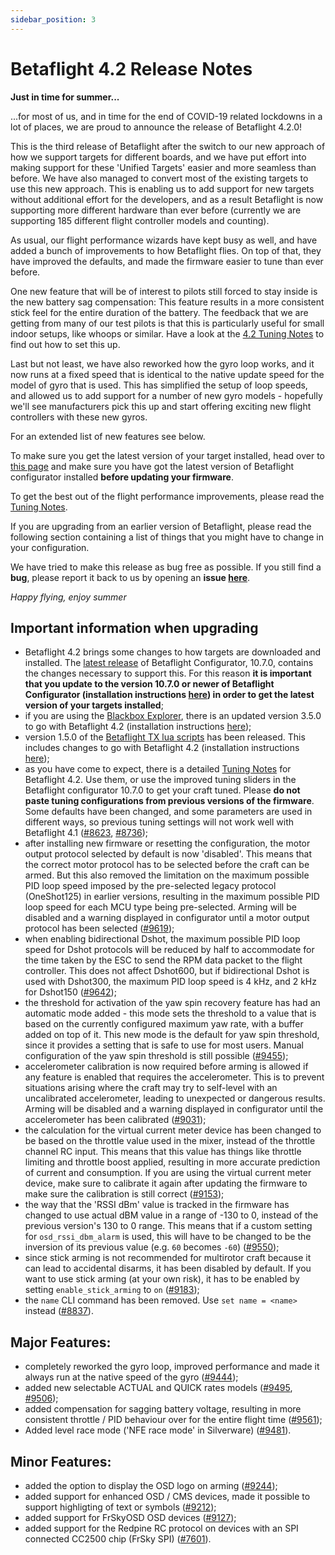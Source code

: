 ```yaml
---
sidebar_position: 3
---
```


# Betaflight 4.2 Release Notes

**Just in time for summer...**

...for most of us, and in time for the end of COVID-19 related lockdowns in a lot of places, we are proud to announce the release of Betaflight 4.2.0!

This is the third release of Betaflight after the switch to our new approach of how we support targets for different boards, and we have put effort into making support for these 'Unified Targets' easier and more seamless than before. We have also managed to convert most of the existing targets to use this new approach. This is enabling us to add support for new targets without additional effort for the developers, and as a result Betaflight is now supporting more different hardware than ever before (currently we are supporting 185 different flight controller models and counting).

As usual, our flight performance wizards have kept busy as well, and have added a bunch of improvements to how Betaflight flies. On top of that, they have improved the defaults, and made the firmware easier to tune than ever before.

One new feature that will be of interest to pilots still forced to stay inside is the new battery sag compensation: This feature results in a more consistent stick feel for the entire duration of the battery. The feedback that we are getting from many of our test pilots is that this is particularly useful for small indoor setups, like whoops or similar. Have a look at the [4.2 Tuning Notes](/docs/wiki/tuning/4-2-Tuning-Notes) to find out how to set this up.

Last but not least, we have also reworked how the gyro loop works, and it now runs at a fixed speed that is identical to the native update speed for the model of gyro that is used. This has simplified the setup of loop speeds, and allowed us to add support for a number of new gyro models - hopefully we'll see manufacturers pick this up and start offering exciting new flight controllers with these new gyros. 

For an extended list of new features see below.


To make sure you get the latest version of your target installed, head over to [this page](https://github.com/betaflight/betaflight-configurator/releases) and make sure you have got the latest version of Betaflight configurator installed **before updating your firmware**.

To get the best out of the flight performance improvements, please read the [Tuning Notes](/docs/wiki/tuning/4-2-Tuning-Notes).

If you are upgrading from an earlier version of Betaflight, please read the following section containing a list of things that you might have to change in your configuration.


We have tried to make this release as bug free as possible. If you still find a **bug**, please report it back to us by opening an **issue [here](https://github.com/betaflight/betaflight/issues)**.

_Happy flying, enjoy summer_


## Important information when upgrading

- Betaflight 4.2 brings some changes to how targets are downloaded and installed. The [latest release](https://github.com/betaflight/betaflight-configurator/releases) of Betaflight Configurator, 10.7.0, contains the changes necessary to support this. For this reason **it is important that you update to the version 10.7.0 or newer of Betaflight Configurator (installation instructions [here](https://github.com/betaflight/betaflight-configurator#installation)) in order to get the latest version of your targets installed**;
- if you are using the [Blackbox Explorer](https://github.com/betaflight/blackbox-log-viewer/releases), there is an updated version 3.5.0 to go with Betaflight 4.2 (installation instructions [here](https://github.com/betaflight/blackbox-log-viewer#installation));
- version 1.5.0 of the [Betaflight TX lua scripts](https://github.com/betaflight/betaflight-tx-lua-scripts/releases) has been released. This includes changes to go with Betaflight 4.2 (installation instructions [here](https://github.com/betaflight/betaflight-tx-lua-scripts#installing));
- as you have come to expect, there is a detailed [Tuning Notes](/docs/wiki/tuning/4-2-Tuning-Notes) for Betaflight 4.2. Use them, or use the improved tuning sliders in the Betaflight configurator 10.7.0 to get your craft tuned. Please **do not paste tuning configurations from previous versions of the firmware**. Some defaults have been changed, and some parameters are used in different ways, so previous tuning settings will not work well with Betaflight 4.1 ([#8623](https://github.com/betaflight/betaflight/pull/8623), [#8736](https://github.com/betaflight/betaflight/pull/8736));
- after installing new firmware or resetting the configuration, the motor output protocol selected by default is now 'disabled'. This means that the correct motor protocol has to be selected before the craft can be armed. But this also removed the limitation on the maximum possible PID loop speed imposed by the pre-selected legacy protocol (OneShot125) in earlier versions, resulting in the maximum possible PID loop speed for each MCU type being pre-selected. Arming will be disabled and a warning displayed in configurator until a motor output protocol has been selected ([#9619](https://github.com/betaflight/betaflight/pull/9619));
- when enabling bidirectional Dshot, the maximum possible PID loop speed for Dshot protocols will be reduced by half to accommodate for the time taken by the ESC to send the RPM data packet to the flight controller. This does not affect Dshot600, but if bidirectional Dshot is used with Dshot300, the maximum PID loop speed is 4 kHz, and 2 kHz for Dshot150 ([#9642](https://github.com/betaflight/betaflight/pull/9642));
- the threshold for activation of the yaw spin recovery feature has had an automatic mode added - this mode sets the threshold to a value that is based on the currently configured maximum yaw rate, with a buffer added on top of it. This new mode is the default for yaw spin threshold, since it provides a setting that is safe to use for most users. Manual configuration of the yaw spin threshold is still possible ([#9455](https://github.com/betaflight/betaflight/pull/9455));
- accelerometer calibration is now required before arming is allowed if any feature is enabled that requires the accelerometer. This is to prevent situations arising where the craft may try to self-level with an uncalibrated accelerometer, leading to unexpected or dangerous results. Arming will be disabled and a warning displayed in configurator until the accelerometer has been calibrated ([#9031](https://github.com/betaflight/betaflight/pull/9031));
- the calculation for the virtual current meter device has been changed to be based on the throttle value used in the mixer, instead of the throttle channel RC input. This means that this value has things like throttle limiting and throttle boost applied, resulting in more accurate prediction of current and consumption. If you are using the virtual current meter device, make sure to calibrate it again after updating the firmware to make sure the calibration is still correct ([#9153](https://github.com/betaflight/betaflight/pull/9153));
- the way that the 'RSSI dBm' value is tracked in the firmware has changed to use actual dBM value in a range of -130 to 0, instead of the previous version's 130 to 0 range. This means that if a custom setting for `osd_rssi_dbm_alarm` is used, this will have to be changed to be the inversion of its previous value (e.g. `60` becomes `-60`) ([#9550](https://github.com/betaflight/betaflight/pull/9550));
- since stick arming is not recommended for multirotor craft because it can lead to accidental disarms, it has been disabled by default. If you want to use stick arming (at your own risk), it has to be enabled by setting `enable_stick_arming` to `on` ([#9183](https://github.com/betaflight/betaflight/pull/9183));
- the `name` CLI command has been removed. Use `set name = <name>` instead ([#8837](https://github.com/betaflight/betaflight/pull/8837)).


## Major Features:

- completely reworked the gyro loop, improved performance and made it always run at the native speed of the gyro ([#9444](https://github.com/betaflight/betaflight/pull/9444));
- added new selectable ACTUAL and QUICK rates models ([#9495](https://github.com/betaflight/betaflight/pull/9495), [#9506](https://github.com/betaflight/betaflight/pull/9506));
- added compensation for sagging battery voltage, resulting in more consistent throttle / PID behaviour over for the entire flight time ([#9561](https://github.com/betaflight/betaflight/pull/9561));
- Added level race mode ('NFE race mode' in Silverware) ([#9481](https://github.com/betaflight/betaflight/pull/9481)).


## Minor Features:

- added the option to display the OSD logo on arming ([#9244](https://github.com/betaflight/betaflight/pull/9244));
- added support for enhanced OSD / CMS devices, made it possible to support highligting of text or symbols ([#9212](https://github.com/betaflight/betaflight/pull/9212));
- added support for FrSkyOSD OSD devices ([#9127](https://github.com/betaflight/betaflight/pull/9127));
- added support for the Redpine RC protocol on devices with an SPI connected CC2500 chip (FrSky SPI) ([#7601](https://github.com/betaflight/betaflight/pull/7601)).
